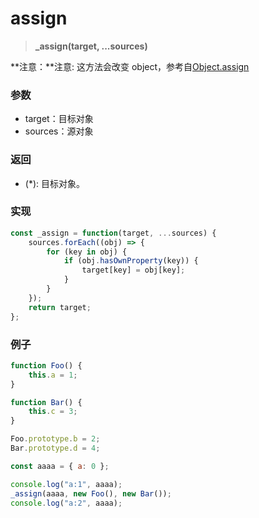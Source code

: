 # assign

> <b>_assign(target, ...sources)</b>

**注意：**注意: 这方法会改变 object，参考自[Object.assign](https://developer.mozilla.org/zh-CN/docs/Web/JavaScript/Reference/Global_Objects/Object/assign)

### 参数

* target：目标对象
* sources：源对象

### 返回

* (*): 目标对象。

### 实现

```js
const _assign = function(target, ...sources) {
    sources.forEach((obj) => {
        for (key in obj) {
            if (obj.hasOwnProperty(key)) {
                target[key] = obj[key];
            }
        }
    });
    return target;
};
```

### 例子

```js
function Foo() {
    this.a = 1;
}

function Bar() {
    this.c = 3;
}

Foo.prototype.b = 2;
Bar.prototype.d = 4;

const aaaa = { a: 0 };

console.log("a:1", aaaa);
_assign(aaaa, new Foo(), new Bar());
console.log("a:2", aaaa);
```